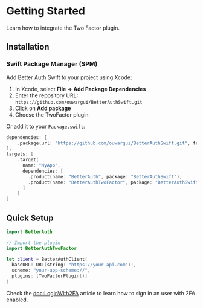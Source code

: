 # Getting Started

Learn how to integrate the Two Factor plugin.

## Installation

### Swift Package Manager (SPM)

Add Better Auth Swift to your project using Xcode:

1. In Xcode, select **File → Add Package Dependencies**
2. Enter the repository URL: `https://github.com/ouwargui/BetterAuthSwift.git`
3. Click on **Add package**
4. Choose the TwoFactor plugin

Or add it to your `Package.swift`:

```swift
dependencies: [
    .package(url: "https://github.com/ouwargui/BetterAuthSwift.git", from: "2.0.0")
],
targets: [
    .target(
      name: "MyApp",
      dependencies: [
        .product(name: "BetterAuth", package: "BetterAuthSwift"),
        .product(name: "BetterAuthTwoFactor", package: "BetterAuthSwift"),
      ]
    )
]
```

## Quick Setup

```swift
import BetterAuth

// Import the plugin
import BetterAuthTwoFactor

let client = BetterAuthClient(
  baseURL: URL(string: "https://your-api.com")!,
  scheme: "your-app-scheme://",
  plugins: [TwoFactorPlugin()]
)
```

Check the <doc:LoginWith2FA> article to learn how to sign in an user with 2FA enabled.
